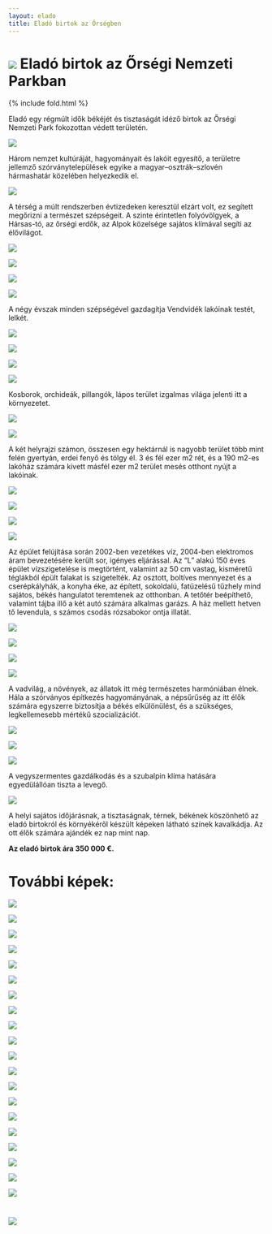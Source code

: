 ```yaml
---
layout: elado
title: Eladó birtok az Őrségben
---
```


# ![](https://i.imgur.com/FNB5Kqs.jpg) Eladó birtok az Őrségi Nemzeti Parkban

{% include fold.html %}

Eladó egy régmúlt idők békéjét és tisztaságát idéző birtok az Őrségi Nemzeti Park fokozottan védett területén.

![](https://i.imgur.com/tq6gtsK.jpg)

Három nemzet kultúráját, hagyományait és lakóit egyesítő, a területre jellemző szórványtelepülések egyike a magyar–osztrák–szlovén hármashatár közelében helyezkedik el. 

![](https://i.imgur.com/806pnrv.jpg)

A térség a múlt rendszerben évtizedeken keresztül elzárt volt, ez segített megőrizni a természet szépségeit. A szinte érintetlen folyóvölgyek, a Hársas-tó, az őrségi erdők, az Alpok közelsége sajátos klímával segíti az élővilágot. 

![](https://i.imgur.com/6OdAq9d.jpg)

![](https://i.imgur.com/iMaLCHP.jpg)

![](https://i.imgur.com/WH3427K.jpg)

![](https://i.imgur.com/evf4ug6.jpg)

A négy évszak minden szépségével gazdagítja Vendvidék lakóinak testét, lelkét. 

![](https://i.imgur.com/q81e8qI.jpg)

![](https://i.imgur.com/XV8uOCD.jpg)

![](https://i.imgur.com/QEdnCQE.jpg)

![](https://i.imgur.com/Lw5bZ7A.jpg)

Kosborok, orchideák, pillangók, lápos terület izgalmas világa jelenti itt a környezetet.

![](https://i.imgur.com/h2sDpE9.jpg)

![](https://i.imgur.com/j2cL8cv.jpg)

A két helyrajzi számon, összesen egy hektárnál is nagyobb terület több mint felén gyertyán, erdei fenyő és tölgy él. 3 és fél ezer m2 rét, és a 190 m2-es lakóház számára kivett másfél ezer m2 terület mesés otthont nyújt a lakóinak.

![](https://i.imgur.com/dkTAr03.jpg)

![](https://i.imgur.com/wzLAAhQ.jpg)

![](https://i.imgur.com/OICk92p.jpg)

![](https://i.imgur.com/SPdKWRH.jpg)

Az épület felújítása során 2002-ben vezetékes víz, 2004-ben elektromos áram bevezetésére került sor, igényes eljárással. Az “L” alakú 150 éves épület vízszigetelése is megtörtént, valamint az 50 cm vastag, kisméretű téglákból épült falakat is szigetelték. Az osztott, boltíves mennyezet és a cserépkályhák, a konyha éke, az épített, sokoldalú, fatüzelésű tűzhely mind sajátos, békés hangulatot teremtenek az otthonban. A tetőtér beépíthető, valamint tájba illő a két autó számára alkalmas garázs.
A ház mellett hetven tő levendula, s számos csodás rózsabokor ontja illatát.

![](https://i.imgur.com/jGa9WnQ.jpg)

![](https://i.imgur.com/RmEKeIC.jpg)

![](https://i.imgur.com/EJ9pA26.jpg)

![](https://i.imgur.com/G1Zbjvs.jpg)

A vadvilág, a növények, az állatok itt még természetes harmóniában élnek. Hála a szórványos építkezés hagyományának, a népsűrűség az itt élők számára egyszerre biztosítja a békés elkülönülést, és a szükséges, legkellemesebb mértékű szocializációt. 

![](https://i.imgur.com/27oGnT7.jpg)

![](https://i.imgur.com/bvfkJHl.jpg)

![](https://i.imgur.com/QHjZaUk.jpg)

A vegyszermentes gazdálkodás és a szubalpin klíma hatására egyedülállóan tiszta a levegő. 

![](https://i.imgur.com/b9wu6u2.jpg)

A helyi sajátos időjárásnak, a tisztaságnak, térnek, békének köszönhető az eladó birtokról és környékéről készült képeken látható színek kavalkádja.
Az ott élők számára ajándék ez nap mint nap.

**Az eladó birtok ára 350 000 €.**

# További képek:

![](https://i.imgur.com/WQ6tYvo.jpg)

![](https://i.imgur.com/QcgDqyW.jpg)

![](https://i.imgur.com/0cfDKZU.jpg)

![](https://i.imgur.com/CVvEoIy.jpg)

![](https://i.imgur.com/SZkxwLO.jpg)

![](https://i.imgur.com/5ZIr0Uz.jpg)

![](https://i.imgur.com/yNJv8Dc.jpg)

![](https://i.imgur.com/HsiqYFl.jpg)

![](https://i.imgur.com/vs4LXIL.jpg)

![](https://i.imgur.com/PsQN8fj.jpg)

![](https://i.imgur.com/8LBYjwy.jpg)

![](https://i.imgur.com/AVwaz5F.jpg)

![](https://i.imgur.com/JApKNkx.jpg)

![](https://i.imgur.com/LNtzOMn.jpg)

![](https://i.imgur.com/SUcBNfo.jpg)

![](https://i.imgur.com/9Z8IIpM.jpg)

![](https://i.imgur.com/hKYJwzN.jpg)

![](https://i.imgur.com/8ygNV3y.jpg)

![](https://i.imgur.com/NDyPcVJ.jpg)

![](https://i.imgur.com/XlaZcW3.jpg)

# ![](https://i.imgur.com/zO9QjGY.jpg)
